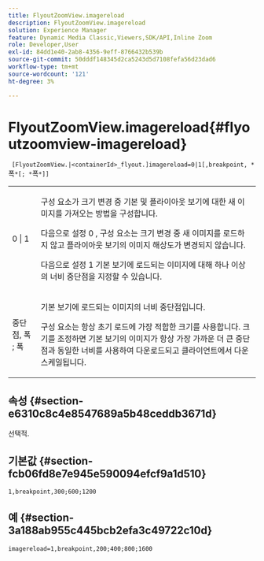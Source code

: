 ```yaml
---
title: FlyoutZoomView.imagereload
description: FlyoutZoomView.imagereload
solution: Experience Manager
feature: Dynamic Media Classic,Viewers,SDK/API,Inline Zoom
role: Developer,User
exl-id: 84dd1e40-2ab8-4356-9eff-8766432b539b
source-git-commit: 50dddf148345d2ca5243d5d7108fefa56d23dad6
workflow-type: tm+mt
source-wordcount: '121'
ht-degree: 3%

---
```


# FlyoutZoomView.imagereload{#flyoutzoomview-imagereload}

` [FlyoutZoomView.|<containerId>_flyout.]imagereload=0|1[,breakpoint, *`폭`*[; *`폭`*]]`

<table id="table_7DA232CB62134078B788B9AB1452F363"> 
 <tbody> 
  <tr> 
   <td colname="col1"> <p> <span class="codeph"> 0 | 1 </span> </p> </td> 
   <td colname="col2"> <p> 구성 요소가 크기 변경 중 기본 및 플라이아웃 보기에 대한 새 이미지를 가져오는 방법을 구성합니다. </p> <p>다음으로 설정 <span class="codeph"> 0 </span>, 구성 요소는 크기 변경 중 새 이미지를 로드하지 않고 플라이아웃 보기의 이미지 해상도가 변경되지 않습니다. </p> <p>다음으로 설정 <span class="codeph"> 1 </span> 기본 보기에 로드되는 이미지에 대해 하나 이상의 너비 중단점을 지정할 수 있습니다. </p> </td> 
  </tr> 
  <tr> 
   <td colname="col1"> <p> <span class="codeph"> 중단점, <span class="varname"> 폭 </span>; <span class="varname"> 폭 </span> </span> </p> </td> 
   <td colname="col2"> <p>기본 보기에 로드되는 이미지의 너비 중단점입니다. </p> <p>구성 요소는 항상 초기 로드에 가장 적합한 크기를 사용합니다. 크기를 조정하면 기본 보기의 이미지가 항상 가장 가까운 더 큰 중단점과 동일한 너비를 사용하여 다운로드되고 클라이언트에서 다운스케일됩니다. </p> </td> 
  </tr> 
 </tbody> 
</table>

## 속성 {#section-e6310c8c4e8547689a5b48ceddb3671d}

선택적.

## 기본값 {#section-fcb06fd8e7e945e590094efcf9a1d510}

`1,breakpoint,300;600;1200`

## 예 {#section-3a188ab955c445bcb2efa3c49722c10d}

`imagereload=1,breakpoint,200;400;800;1600`
